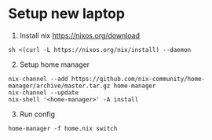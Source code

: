 Setup new laptop
================

1. Install nix
https://nixos.org/download
```
sh <(curl -L https://nixos.org/nix/install) --daemon
```

2. Setup home manager
```
nix-channel --add https://github.com/nix-community/home-manager/archive/master.tar.gz home-manager
nix-channel --update
nix-shell '<home-manager>' -A install
```

3. Run config
```
home-manager -f home.nix switch
```
